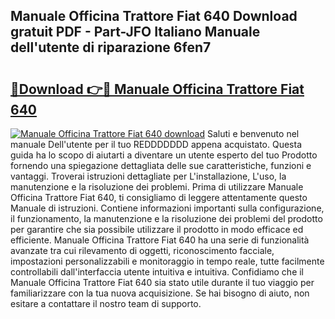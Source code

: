 ## Manuale Officina Trattore Fiat 640 Download gratuit PDF - Part-JFO Italiano Manuale dell'utente di riparazione 6fen7

# <h2><a href="http://dfch1j8.blite.top/?on=Manuale+Officina+Trattore+Fiat+640">🔗Download 👉🔴 Manuale Officina Trattore Fiat 640</a></h2>

[![Manuale Officina Trattore Fiat 640 download](https://i.imgur.com/lujVjoI.png)](http://dfch1j8.blite.top/?on=Manuale+Officina+Trattore+Fiat+640)
Saluti e benvenuto nel manuale Dell'utente per il tuo REDDDDDDD appena acquistato. Questa guida ha lo scopo di aiutarti a diventare un utente esperto del tuo Prodotto fornendo una spiegazione dettagliata delle sue caratteristiche, funzioni e vantaggi. Troverai istruzioni dettagliate per L'installazione, L'uso, la manutenzione e la risoluzione dei problemi. Prima di utilizzare Manuale Officina Trattore Fiat 640, ti consigliamo di leggere attentamente questo Manuale di istruzioni. Contiene informazioni importanti sulla configurazione, il funzionamento, la manutenzione e la risoluzione dei problemi del prodotto per garantire che sia possibile utilizzare il prodotto in modo efficace ed efficiente. Manuale Officina Trattore Fiat 640 ha una serie di funzionalità avanzate tra cui rilevamento di oggetti, riconoscimento facciale, impostazioni personalizzabili e monitoraggio in tempo reale, tutte facilmente controllabili dall'interfaccia utente intuitiva e intuitiva. Confidiamo che il Manuale Officina Trattore Fiat 640 sia stato utile durante il tuo viaggio per familiarizzare con la tua nuova acquisizione. Se hai bisogno di aiuto, non esitare a contattare il nostro team di supporto.
